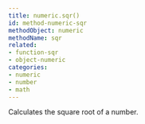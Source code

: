 ```yaml
---
title: numeric.sqr()
id: method-numeric-sqr
methodObject: numeric
methodName: sqr
related:
- function-sqr
- object-numeric
categories:
- numeric
- number
- math
---
```


Calculates the square root of a number.

